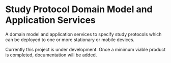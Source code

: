 # Study Protocol Domain Model and Application Services
A domain model and application services to specify study protocols which can be deployed to one or more stationary or mobile devices.

Currently this project is under development. Once a minimum viable product is completed, documentation will be added. 
